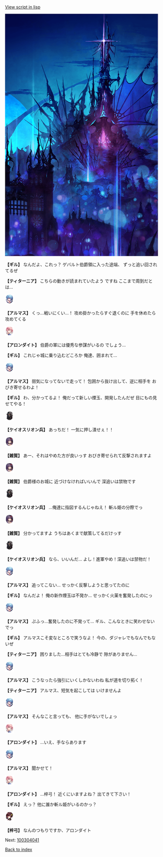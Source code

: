 [View script in lisp](../scripts/100304033.txt)

![300_devil_night01.png](../images/backgrounds/300_devil_night01.png)

**【ギル】**
なんだよ、これっ？
ゲバルト伯爵領に入った途端、
ずっと追い回されてるぜ

**【ティターニア】**
こちらの動きが読まれていたよう
ですね
ここまで周到だとは…

<img src="../images/units/3103811.png" alt="3103811.png" height="34"/>

**【アルマス】**
くっ…戦いにくい…！
攻め掛かったらすぐ退くのに
手を休めたら攻めてくる

<img src="../images/units/3100711.png" alt="3100711.png" height="34"/>

**【アロンダイト】**
伯爵の軍には優秀な参謀がいるの
でしょう…

**【ギル】**
これじゃ城に乗り込むどころか
俺達、囲まれて…

<img src="../images/units/3103811.png" alt="3103811.png" height="34"/>

**【アルマス】**
弱気になってないで走って！
包囲から抜け出して、逆に相手を
おびき寄せるわよ！

**【ギル】**
わ、分かってるよ！
俺だって新しい煙玉、開発したんだぜ
目にもの見せてやる！

<img src="../images/units/3820001.png" alt="3820001.png" height="34"/>

**【ケイオスリオン兵】**
あっちだ！
一気に押し潰せぇ！！

<img src="../images/units/3502411.png" alt="3502411.png" height="34"/>

**【雑賀】**
あー、それはやめた方が良いっす
おびき寄せられて反撃されますよ

<img src="../images/units/3502411.png" alt="3502411.png" height="34"/>

**【雑賀】**
伯爵様のお城に
近づけなければいいんで
深追いは禁物です

<img src="../images/units/3820001.png" alt="3820001.png" height="34"/>

**【ケイオスリオン兵】**
…俺達に指図するんじゃねえ！
斬ル姫の分際でっ

<img src="../images/units/3502411.png" alt="3502411.png" height="34"/>

**【雑賀】**
分かってますよ
うちはあくまで献策してるだけっす

<img src="../images/units/3820001.png" alt="3820001.png" height="34"/>

**【ケイオスリオン兵】**
なら、いいんだ…
よし！進軍やめ！深追いは禁物だ！

<img src="../images/units/3103811.png" alt="3103811.png" height="34"/>

**【アルマス】**
追ってこない…
せっかく反撃しようと思ってたのに

**【ギル】**
なんだよ！
俺の新作煙玉は不発か…
せっかく火薬を奮発したのにっ

<img src="../images/units/3103811.png" alt="3103811.png" height="34"/>

**【アルマス】**
ぷふっ…奮発したのに不発って…
ギル、こんなときに笑わせないでっ

**【ギル】**
アルマスこそ変なところで笑うなよ！
今の、ダジャレでもなんでもないぜ

**【ティターニア】**
困りました…相手はとても冷静で
隙がありません…

<img src="../images/units/3103811.png" alt="3103811.png" height="34"/>

**【アルマス】**
こうなったら強引にいくしかないわね
私が道を切り拓く！

**【ティターニア】**
アルマス、短気を起こしては
いけませんよ

<img src="../images/units/3103811.png" alt="3103811.png" height="34"/>

**【アルマス】**
そんなこと言っても、
他に手がないでしょっ

<img src="../images/units/3100711.png" alt="3100711.png" height="34"/>

**【アロンダイト】**
…いえ、手ならあります

<img src="../images/units/3103811.png" alt="3103811.png" height="34"/>

**【アルマス】**
聞かせて！

<img src="../images/units/3100711.png" alt="3100711.png" height="34"/>

**【アロンダイト】**
…梓弓！
近くにいますよね？
出てきて下さい！

**【ギル】**
えっ？
他に誰か斬ル姫がいるのかっ？

<img src="../images/units/3400611.png" alt="3400611.png" height="34"/>

**【梓弓】**
なんのつもりですか、アロンダイト


Next: [100304041](100304041.md)

[Back to index](index.md)
